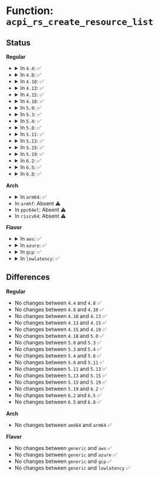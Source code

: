 # Function: <code>acpi_rs_create_resource_list</code>

## Status
<b>Regular</b>
<ul>
<li>
<details>
<summary>In <code>4.4</code>: ✅</summary>

```c
acpi_status acpi_rs_create_resource_list(union acpi_operand_object *aml_buffer, struct acpi_buffer *output_buffer);
```

**Collision:** Unique Global

**Inline:** No

**Transformation:** False

**Instances:**

```
In drivers/acpi/acpica/rscreate.c (ffffffff814a2d37)
Location: drivers/acpi/acpica/rscreate.c:138
Inline: False
Direct callers:
  - drivers/acpi/acpica/rsutils.c:acpi_rs_get_crs_method_data
  - drivers/acpi/acpica/rsutils.c:acpi_rs_get_prs_method_data
  - drivers/acpi/acpica/rsutils.c:acpi_rs_get_aei_method_data
  - drivers/acpi/acpica/rsutils.c:acpi_rs_get_method_data
```
**Symbols:**

```
ffffffff814a2d37-ffffffff814a2dca: acpi_rs_create_resource_list (STB_GLOBAL)
```
</details>
</li>
<li>
<details>
<summary>In <code>4.8</code>: ✅</summary>

```c
acpi_status acpi_rs_create_resource_list(union acpi_operand_object *aml_buffer, struct acpi_buffer *output_buffer);
```

**Collision:** Unique Global

**Inline:** No

**Transformation:** False

**Instances:**

```
In drivers/acpi/acpica/rscreate.c (ffffffff814f2062)
Location: drivers/acpi/acpica/rscreate.c:139
Inline: False
Direct callers:
  - drivers/acpi/acpica/rsutils.c:acpi_rs_get_method_data
  - drivers/acpi/acpica/rsutils.c:acpi_rs_get_aei_method_data
  - drivers/acpi/acpica/rsutils.c:acpi_rs_get_prs_method_data
  - drivers/acpi/acpica/rsutils.c:acpi_rs_get_crs_method_data
```
**Symbols:**

```
ffffffff814f2062-ffffffff814f20f5: acpi_rs_create_resource_list (STB_GLOBAL)
```
</details>
</li>
<li>
<details>
<summary>In <code>4.10</code>: ✅</summary>

```c
acpi_status acpi_rs_create_resource_list(union acpi_operand_object *aml_buffer, struct acpi_buffer *output_buffer);
```

**Collision:** Unique Global

**Inline:** No

**Transformation:** False

**Instances:**

```
In drivers/acpi/acpica/rscreate.c (ffffffff81514bb0)
Location: drivers/acpi/acpica/rscreate.c:139
Inline: False
Direct callers:
  - drivers/acpi/acpica/rsutils.c:acpi_rs_get_method_data
  - drivers/acpi/acpica/rsutils.c:acpi_rs_get_aei_method_data
  - drivers/acpi/acpica/rsutils.c:acpi_rs_get_prs_method_data
  - drivers/acpi/acpica/rsutils.c:acpi_rs_get_crs_method_data
```
**Symbols:**

```
ffffffff81514bb0-ffffffff81514c43: acpi_rs_create_resource_list (STB_GLOBAL)
```
</details>
</li>
<li>
<details>
<summary>In <code>4.13</code>: ✅</summary>

```c
acpi_status acpi_rs_create_resource_list(union acpi_operand_object *aml_buffer, struct acpi_buffer *output_buffer);
```

**Collision:** Unique Global

**Inline:** No

**Transformation:** False

**Instances:**

```
In drivers/acpi/acpica/rscreate.c (ffffffff8152545e)
Location: drivers/acpi/acpica/rscreate.c:139
Inline: False
Direct callers:
  - drivers/acpi/acpica/rsutils.c:acpi_rs_get_method_data
  - drivers/acpi/acpica/rsutils.c:acpi_rs_get_aei_method_data
  - drivers/acpi/acpica/rsutils.c:acpi_rs_get_prs_method_data
  - drivers/acpi/acpica/rsutils.c:acpi_rs_get_crs_method_data
```
**Symbols:**

```
ffffffff8152545e-ffffffff815254f1: acpi_rs_create_resource_list (STB_GLOBAL)
```
</details>
</li>
<li>
<details>
<summary>In <code>4.15</code>: ✅</summary>

```c
acpi_status acpi_rs_create_resource_list(union acpi_operand_object *aml_buffer, struct acpi_buffer *output_buffer);
```

**Collision:** Unique Global

**Inline:** No

**Transformation:** False

**Instances:**

```
In drivers/acpi/acpica/rscreate.c (ffffffff8157b5f0)
Location: drivers/acpi/acpica/rscreate.c:139
Inline: False
Direct callers:
  - drivers/acpi/acpica/rsutils.c:acpi_rs_get_method_data
  - drivers/acpi/acpica/rsutils.c:acpi_rs_get_aei_method_data
  - drivers/acpi/acpica/rsutils.c:acpi_rs_get_prs_method_data
  - drivers/acpi/acpica/rsutils.c:acpi_rs_get_crs_method_data
  - drivers/acpi/acpica/dbcmds.c:acpi_db_display_template
```
**Symbols:**

```
ffffffff8157b5f0-ffffffff8157b7ff: acpi_rs_create_resource_list (STB_GLOBAL)
```
</details>
</li>
<li>
<details>
<summary>In <code>4.18</code>: ✅</summary>

```c
acpi_status acpi_rs_create_resource_list(union acpi_operand_object *aml_buffer, struct acpi_buffer *output_buffer);
```

**Collision:** Unique Global

**Inline:** No

**Transformation:** False

**Instances:**

```
In drivers/acpi/acpica/rscreate.c (ffffffff815b27ca)
Location: drivers/acpi/acpica/rscreate.c:103
Inline: False
Direct callers:
  - drivers/acpi/acpica/rsutils.c:acpi_rs_get_method_data
  - drivers/acpi/acpica/rsutils.c:acpi_rs_get_aei_method_data
  - drivers/acpi/acpica/rsutils.c:acpi_rs_get_prs_method_data
  - drivers/acpi/acpica/rsutils.c:acpi_rs_get_crs_method_data
  - drivers/acpi/acpica/dbcmds.c:acpi_db_display_template
```
**Symbols:**

```
ffffffff815b27ca-ffffffff815b29d9: acpi_rs_create_resource_list (STB_GLOBAL)
```
</details>
</li>
<li>
<details>
<summary>In <code>5.0</code>: ✅</summary>

```c
acpi_status acpi_rs_create_resource_list(union acpi_operand_object *aml_buffer, struct acpi_buffer *output_buffer);
```

**Collision:** Unique Global

**Inline:** No

**Transformation:** False

**Instances:**

```
In drivers/acpi/acpica/rscreate.c (ffffffff815cb9d4)
Location: drivers/acpi/acpica/rscreate.c:103
Inline: False
Direct callers:
  - drivers/acpi/acpica/rsutils.c:acpi_rs_get_method_data
  - drivers/acpi/acpica/rsutils.c:acpi_rs_get_aei_method_data
  - drivers/acpi/acpica/rsutils.c:acpi_rs_get_prs_method_data
  - drivers/acpi/acpica/rsutils.c:acpi_rs_get_crs_method_data
  - drivers/acpi/acpica/dbcmds.c:acpi_db_display_template
```
**Symbols:**

```
ffffffff815cb9d4-ffffffff815cbbe2: acpi_rs_create_resource_list (STB_GLOBAL)
```
</details>
</li>
<li>
<details>
<summary>In <code>5.3</code>: ✅</summary>

```c
acpi_status acpi_rs_create_resource_list(union acpi_operand_object *aml_buffer, struct acpi_buffer *output_buffer);
```

**Collision:** Unique Global

**Inline:** No

**Transformation:** False

**Instances:**

```
In drivers/acpi/acpica/rscreate.c (ffffffff815fd189)
Location: drivers/acpi/acpica/rscreate.c:103
Inline: False
Direct callers:
  - drivers/acpi/acpica/rsutils.c:acpi_rs_get_method_data
  - drivers/acpi/acpica/rsutils.c:acpi_rs_get_aei_method_data
  - drivers/acpi/acpica/rsutils.c:acpi_rs_get_prs_method_data
  - drivers/acpi/acpica/rsutils.c:acpi_rs_get_crs_method_data
  - drivers/acpi/acpica/dbcmds.c:acpi_db_display_template
```
**Symbols:**

```
ffffffff815fd189-ffffffff815fd39c: acpi_rs_create_resource_list (STB_GLOBAL)
```
</details>
</li>
<li>
<details>
<summary>In <code>5.4</code>: ✅</summary>

```c
acpi_status acpi_rs_create_resource_list(union acpi_operand_object *aml_buffer, struct acpi_buffer *output_buffer);
```

**Collision:** Unique Global

**Inline:** No

**Transformation:** False

**Instances:**

```
In drivers/acpi/acpica/rscreate.c (ffffffff8161e633)
Location: drivers/acpi/acpica/rscreate.c:103
Inline: False
Direct callers:
  - drivers/acpi/acpica/rsutils.c:acpi_rs_get_method_data
  - drivers/acpi/acpica/rsutils.c:acpi_rs_get_aei_method_data
  - drivers/acpi/acpica/rsutils.c:acpi_rs_get_prs_method_data
  - drivers/acpi/acpica/rsutils.c:acpi_rs_get_crs_method_data
  - drivers/acpi/acpica/dbcmds.c:acpi_db_display_template
```
**Symbols:**

```
ffffffff8161e633-ffffffff8161e846: acpi_rs_create_resource_list (STB_GLOBAL)
```
</details>
</li>
<li>
<details>
<summary>In <code>5.8</code>: ✅</summary>

```c
acpi_status acpi_rs_create_resource_list(union acpi_operand_object *aml_buffer, struct acpi_buffer *output_buffer);
```

**Collision:** Unique Global

**Inline:** No

**Transformation:** False

**Instances:**

```
In drivers/acpi/acpica/rscreate.c (ffffffff816cab93)
Location: drivers/acpi/acpica/rscreate.c:103
Inline: False
Direct callers:
  - drivers/acpi/acpica/rsutils.c:acpi_rs_get_method_data
  - drivers/acpi/acpica/rsutils.c:acpi_rs_get_aei_method_data
  - drivers/acpi/acpica/rsutils.c:acpi_rs_get_prs_method_data
  - drivers/acpi/acpica/rsutils.c:acpi_rs_get_crs_method_data
  - drivers/acpi/acpica/dbcmds.c:acpi_db_display_template
```
**Symbols:**

```
ffffffff816cab93-ffffffff816cada6: acpi_rs_create_resource_list (STB_GLOBAL)
```
</details>
</li>
<li>
<details>
<summary>In <code>5.11</code>: ✅</summary>

```c
acpi_status acpi_rs_create_resource_list(union acpi_operand_object *aml_buffer, struct acpi_buffer *output_buffer);
```

**Collision:** Unique Global

**Inline:** No

**Transformation:** False

**Instances:**

```
In drivers/acpi/acpica/rscreate.c (ffffffff816e8ba8)
Location: drivers/acpi/acpica/rscreate.c:103
Inline: False
Direct callers:
  - drivers/acpi/acpica/rsutils.c:acpi_rs_get_method_data
  - drivers/acpi/acpica/rsutils.c:acpi_rs_get_aei_method_data
  - drivers/acpi/acpica/rsutils.c:acpi_rs_get_prs_method_data
  - drivers/acpi/acpica/rsutils.c:acpi_rs_get_crs_method_data
  - drivers/acpi/acpica/dbcmds.c:acpi_db_display_template
```
**Symbols:**

```
ffffffff816e8ba8-ffffffff816e8dbb: acpi_rs_create_resource_list (STB_GLOBAL)
```
</details>
</li>
<li>
<details>
<summary>In <code>5.13</code>: ✅</summary>

```c
acpi_status acpi_rs_create_resource_list(union acpi_operand_object *aml_buffer, struct acpi_buffer *output_buffer);
```

**Collision:** Unique Global

**Inline:** No

**Transformation:** False

**Instances:**

```
In drivers/acpi/acpica/rscreate.c (ffffffff816caa6d)
Location: drivers/acpi/acpica/rscreate.c:103
Inline: False
Direct callers:
  - drivers/acpi/acpica/rsutils.c:acpi_rs_get_method_data
  - drivers/acpi/acpica/rsutils.c:acpi_rs_get_aei_method_data
  - drivers/acpi/acpica/rsutils.c:acpi_rs_get_prs_method_data
  - drivers/acpi/acpica/rsutils.c:acpi_rs_get_crs_method_data
  - drivers/acpi/acpica/dbcmds.c:acpi_db_display_template
```
**Symbols:**

```
ffffffff816caa6d-ffffffff816cac80: acpi_rs_create_resource_list (STB_GLOBAL)
```
</details>
</li>
<li>
<details>
<summary>In <code>5.15</code>: ✅</summary>

```c
acpi_status acpi_rs_create_resource_list(union acpi_operand_object *aml_buffer, struct acpi_buffer *output_buffer);
```

**Collision:** Unique Global

**Inline:** No

**Transformation:** False

**Instances:**

```
In drivers/acpi/acpica/rscreate.c (ffffffff81741e0f)
Location: drivers/acpi/acpica/rscreate.c:103
Inline: False
Direct callers:
  - drivers/acpi/acpica/rsutils.c:acpi_rs_get_method_data
  - drivers/acpi/acpica/rsutils.c:acpi_rs_get_aei_method_data
  - drivers/acpi/acpica/rsutils.c:acpi_rs_get_prs_method_data
  - drivers/acpi/acpica/rsutils.c:acpi_rs_get_crs_method_data
  - drivers/acpi/acpica/dbcmds.c:acpi_db_display_template
```
**Symbols:**

```
ffffffff81741e0f-ffffffff81742022: acpi_rs_create_resource_list (STB_GLOBAL)
```
</details>
</li>
<li>
<details>
<summary>In <code>5.19</code>: ✅</summary>

```c
acpi_status acpi_rs_create_resource_list(union acpi_operand_object *aml_buffer, struct acpi_buffer *output_buffer);
```

**Collision:** Unique Global

**Inline:** No

**Transformation:** False

**Instances:**

```
In drivers/acpi/acpica/rscreate.c (ffffffff818738d1)
Location: drivers/acpi/acpica/rscreate.c:103
Inline: False
Direct callers:
  - drivers/acpi/acpica/rsutils.c:acpi_rs_get_method_data
  - drivers/acpi/acpica/rsutils.c:acpi_rs_get_aei_method_data
  - drivers/acpi/acpica/rsutils.c:acpi_rs_get_prs_method_data
  - drivers/acpi/acpica/rsutils.c:acpi_rs_get_crs_method_data
  - drivers/acpi/acpica/dbcmds.c:acpi_db_display_template
```
**Symbols:**

```
ffffffff818738d1-ffffffff81873af4: acpi_rs_create_resource_list (STB_GLOBAL)
```
</details>
</li>
<li>
<details>
<summary>In <code>6.2</code>: ✅</summary>

```c
acpi_status acpi_rs_create_resource_list(union acpi_operand_object *aml_buffer, struct acpi_buffer *output_buffer);
```

**Collision:** Unique Global

**Inline:** No

**Transformation:** False

**Instances:**

```
In drivers/acpi/acpica/rscreate.c (ffffffff819b4ae0)
Location: drivers/acpi/acpica/rscreate.c:103
Inline: False
Direct callers:
  - drivers/acpi/acpica/rsutils.c:acpi_rs_get_method_data
  - drivers/acpi/acpica/rsutils.c:acpi_rs_get_aei_method_data
  - drivers/acpi/acpica/rsutils.c:acpi_rs_get_prs_method_data
  - drivers/acpi/acpica/rsutils.c:acpi_rs_get_crs_method_data
  - drivers/acpi/acpica/dbcmds.c:acpi_db_display_template
```
**Symbols:**

```
ffffffff819b4ae0-ffffffff819b4d36: acpi_rs_create_resource_list (STB_GLOBAL)
```
</details>
</li>
<li>
<details>
<summary>In <code>6.5</code>: ✅</summary>

```c
acpi_status acpi_rs_create_resource_list(union acpi_operand_object *aml_buffer, struct acpi_buffer *output_buffer);
```

**Collision:** Unique Global

**Inline:** No

**Transformation:** False

**Instances:**

```
In drivers/acpi/acpica/rscreate.c (ffffffff819fbae0)
Location: drivers/acpi/acpica/rscreate.c:103
Inline: False
Direct callers:
  - drivers/acpi/acpica/rsutils.c:acpi_rs_get_method_data
  - drivers/acpi/acpica/rsutils.c:acpi_rs_get_aei_method_data
  - drivers/acpi/acpica/rsutils.c:acpi_rs_get_prs_method_data
  - drivers/acpi/acpica/rsutils.c:acpi_rs_get_crs_method_data
  - drivers/acpi/acpica/dbcmds.c:acpi_db_display_template
```
**Symbols:**

```
ffffffff819fbae0-ffffffff819fbd36: acpi_rs_create_resource_list (STB_GLOBAL)
```
</details>
</li>
<li>
<details>
<summary>In <code>6.8</code>: ✅</summary>

```c
acpi_status acpi_rs_create_resource_list(union acpi_operand_object *aml_buffer, struct acpi_buffer *output_buffer);
```

**Collision:** Unique Global

**Inline:** No

**Transformation:** False

**Instances:**

```
In drivers/acpi/acpica/rscreate.c (ffffffff81a46930)
Location: drivers/acpi/acpica/rscreate.c:103
Inline: False
Direct callers:
  - drivers/acpi/acpica/rsutils.c:acpi_rs_get_method_data
  - drivers/acpi/acpica/rsutils.c:acpi_rs_get_aei_method_data
  - drivers/acpi/acpica/rsutils.c:acpi_rs_get_prs_method_data
  - drivers/acpi/acpica/rsutils.c:acpi_rs_get_crs_method_data
  - drivers/acpi/acpica/dbcmds.c:acpi_db_display_template
```
**Symbols:**

```
ffffffff81a46930-ffffffff81a46b86: acpi_rs_create_resource_list (STB_GLOBAL)
```
</details>
</li>
</ul>
<b>Arch</b>
<ul>
<li>
<details>
<summary>In <code>arm64</code>: ✅</summary>

```c
acpi_status acpi_rs_create_resource_list(union acpi_operand_object *aml_buffer, struct acpi_buffer *output_buffer);
```

**Collision:** Unique Global

**Inline:** No

**Transformation:** False

**Instances:**

```
In drivers/acpi/acpica/rscreate.c (ffff800010794b8c)
Location: drivers/acpi/acpica/rscreate.c:103
Inline: False
Direct callers:
  - drivers/acpi/acpica/rsutils.c:acpi_rs_get_method_data
  - drivers/acpi/acpica/rsutils.c:acpi_rs_get_aei_method_data
  - drivers/acpi/acpica/rsutils.c:acpi_rs_get_prs_method_data
  - drivers/acpi/acpica/rsutils.c:acpi_rs_get_crs_method_data
```
**Symbols:**

```
ffff800010794b8c-ffff800010794c3c: acpi_rs_create_resource_list (STB_GLOBAL)
```
</details>
</li>
<li>
In <code>armhf</code>: Absent ⚠️
</li>
<li>
In <code>ppc64el</code>: Absent ⚠️
</li>
<li>
In <code>riscv64</code>: Absent ⚠️
</li>
</ul>
<b>Flavor</b>
<ul>
<li>
<details>
<summary>In <code>aws</code>: ✅</summary>

```c
acpi_status acpi_rs_create_resource_list(union acpi_operand_object *aml_buffer, struct acpi_buffer *output_buffer);
```

**Collision:** Unique Global

**Inline:** No

**Transformation:** False

**Instances:**

```
In drivers/acpi/acpica/rscreate.c (ffffffff815f9dcb)
Location: drivers/acpi/acpica/rscreate.c:103
Inline: False
Direct callers:
  - drivers/acpi/acpica/rsutils.c:acpi_rs_get_method_data
  - drivers/acpi/acpica/rsutils.c:acpi_rs_get_aei_method_data
  - drivers/acpi/acpica/rsutils.c:acpi_rs_get_prs_method_data
  - drivers/acpi/acpica/rsutils.c:acpi_rs_get_crs_method_data
```
**Symbols:**

```
ffffffff815f9dcb-ffffffff815f9e5e: acpi_rs_create_resource_list (STB_GLOBAL)
```
</details>
</li>
<li>
<details>
<summary>In <code>azure</code>: ✅</summary>

```c
acpi_status acpi_rs_create_resource_list(union acpi_operand_object *aml_buffer, struct acpi_buffer *output_buffer);
```

**Collision:** Unique Global

**Inline:** No

**Transformation:** False

**Instances:**

```
In drivers/acpi/acpica/rscreate.c (ffffffff815e5300)
Location: drivers/acpi/acpica/rscreate.c:103
Inline: False
Direct callers:
  - drivers/acpi/acpica/rsutils.c:acpi_rs_get_method_data
  - drivers/acpi/acpica/rsutils.c:acpi_rs_get_aei_method_data
  - drivers/acpi/acpica/rsutils.c:acpi_rs_get_prs_method_data
  - drivers/acpi/acpica/rsutils.c:acpi_rs_get_crs_method_data
```
**Symbols:**

```
ffffffff815e5300-ffffffff815e5393: acpi_rs_create_resource_list (STB_GLOBAL)
```
</details>
</li>
<li>
<details>
<summary>In <code>gcp</code>: ✅</summary>

```c
acpi_status acpi_rs_create_resource_list(union acpi_operand_object *aml_buffer, struct acpi_buffer *output_buffer);
```

**Collision:** Unique Global

**Inline:** No

**Transformation:** False

**Instances:**

```
In drivers/acpi/acpica/rscreate.c (ffffffff81612913)
Location: drivers/acpi/acpica/rscreate.c:103
Inline: False
Direct callers:
  - drivers/acpi/acpica/rsutils.c:acpi_rs_get_method_data
  - drivers/acpi/acpica/rsutils.c:acpi_rs_get_aei_method_data
  - drivers/acpi/acpica/rsutils.c:acpi_rs_get_prs_method_data
  - drivers/acpi/acpica/rsutils.c:acpi_rs_get_crs_method_data
  - drivers/acpi/acpica/dbcmds.c:acpi_db_display_template
```
**Symbols:**

```
ffffffff81612913-ffffffff81612b26: acpi_rs_create_resource_list (STB_GLOBAL)
```
</details>
</li>
<li>
<details>
<summary>In <code>lowlatency</code>: ✅</summary>

```c
acpi_status acpi_rs_create_resource_list(union acpi_operand_object *aml_buffer, struct acpi_buffer *output_buffer);
```

**Collision:** Unique Global

**Inline:** No

**Transformation:** False

**Instances:**

```
In drivers/acpi/acpica/rscreate.c (ffffffff8162c7c3)
Location: drivers/acpi/acpica/rscreate.c:103
Inline: False
Direct callers:
  - drivers/acpi/acpica/rsutils.c:acpi_rs_get_method_data
  - drivers/acpi/acpica/rsutils.c:acpi_rs_get_aei_method_data
  - drivers/acpi/acpica/rsutils.c:acpi_rs_get_prs_method_data
  - drivers/acpi/acpica/rsutils.c:acpi_rs_get_crs_method_data
  - drivers/acpi/acpica/dbcmds.c:acpi_db_display_template
```
**Symbols:**

```
ffffffff8162c7c3-ffffffff8162c9d6: acpi_rs_create_resource_list (STB_GLOBAL)
```
</details>
</li>
</ul>

## Differences
<b>Regular</b>
<ul>
<li>
No changes between <code>4.4</code> and <code>4.8</code> ✅
</li>
<li>
No changes between <code>4.8</code> and <code>4.10</code> ✅
</li>
<li>
No changes between <code>4.10</code> and <code>4.13</code> ✅
</li>
<li>
No changes between <code>4.13</code> and <code>4.15</code> ✅
</li>
<li>
No changes between <code>4.15</code> and <code>4.18</code> ✅
</li>
<li>
No changes between <code>4.18</code> and <code>5.0</code> ✅
</li>
<li>
No changes between <code>5.0</code> and <code>5.3</code> ✅
</li>
<li>
No changes between <code>5.3</code> and <code>5.4</code> ✅
</li>
<li>
No changes between <code>5.4</code> and <code>5.8</code> ✅
</li>
<li>
No changes between <code>5.8</code> and <code>5.11</code> ✅
</li>
<li>
No changes between <code>5.11</code> and <code>5.13</code> ✅
</li>
<li>
No changes between <code>5.13</code> and <code>5.15</code> ✅
</li>
<li>
No changes between <code>5.15</code> and <code>5.19</code> ✅
</li>
<li>
No changes between <code>5.19</code> and <code>6.2</code> ✅
</li>
<li>
No changes between <code>6.2</code> and <code>6.5</code> ✅
</li>
<li>
No changes between <code>6.5</code> and <code>6.8</code> ✅
</li>
</ul>
<b>Arch</b>
<ul>
<li>
No changes between <code>amd64</code> and <code>arm64</code> ✅
</li>
</ul>
<b>Flavor</b>
<ul>
<li>
No changes between <code>generic</code> and <code>aws</code> ✅
</li>
<li>
No changes between <code>generic</code> and <code>azure</code> ✅
</li>
<li>
No changes between <code>generic</code> and <code>gcp</code> ✅
</li>
<li>
No changes between <code>generic</code> and <code>lowlatency</code> ✅
</li>
</ul>
